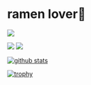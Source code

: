 # ramen lover🍜


![](https://github-profile-summary-cards.vercel.app/api/cards/profile-details?username=narugit&theme=monokai)

![](https://github-profile-summary-cards.vercel.app/api/cards/most-commit-language?username=narugit&theme=monokai)
![](https://github-profile-summary-cards.vercel.app/api/cards/repos-per-language?username=narugit&theme=monokai)

[![github stats](https://github-readme-stats.vercel.app/api?username=narugit&show_icons=true&theme=monokai)](https://github.com/narugit)

[![trophy](https://github-profile-trophy.vercel.app/?username=narugit&theme=monokai&rank=SSS,SS,S,AAA,AA,A)](https://github.com/ryo-ma/github-profile-trophy)
